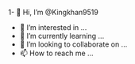 1- 👋 Hi, I’m @Kingkhan9519
- 👀 I’m interested in ...
- 🌱 I’m currently learning ...
- 💞️ I’m looking to collaborate on ...
- 📫 How to reach me ...

<!---
Kingkhan9519/Kingkhan9519 is a ✨ special ✨ repository because its `README.md` (this file) appears on your GitHub profile.
You can click the Preview link to take a look at your changes.
--->
